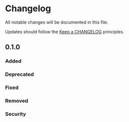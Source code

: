 # Changelog

All notable changes will be documented in this file.

Updates should follow the [Keep a CHANGELOG](http://keepachangelog.com/) principles.

## 0.1.0

### Added

### Deprecated

### Fixed

### Removed

### Security
